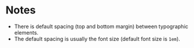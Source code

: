 # Notes

- There is default spacing (top and bottom margin) between typographic elements.
- The default spacing is usually the font size (default font size is `1em`).
